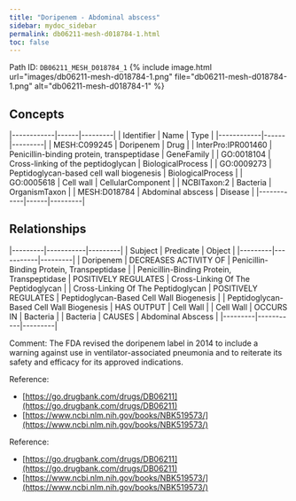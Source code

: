 ```yaml
---
title: "Doripenem - Abdominal abscess"
sidebar: mydoc_sidebar
permalink: db06211-mesh-d018784-1.html
toc: false 
---
```



Path ID: `DB06211_MESH_D018784_1`
{% include image.html url="images/db06211-mesh-d018784-1.png" file="db06211-mesh-d018784-1.png" alt="db06211-mesh-d018784-1" %}

## Concepts

|------------|------|---------|
| Identifier | Name | Type    |
|------------|------|---------|
| MESH:C099245 | Doripenem | Drug |
| InterPro:IPR001460 | Penicillin-binding protein, transpeptidase | GeneFamily |
| GO:0018104 | Cross-linking of the peptidoglycan | BiologicalProcess |
| GO:0009273 | Peptidoglycan-based cell wall biogenesis | BiologicalProcess |
| GO:0005618 | Cell wall | CellularComponent |
| NCBITaxon:2 | Bacteria | OrganismTaxon |
| MESH:D018784 | Abdominal abscess | Disease |
|------------|------|---------|

## Relationships

|---------|-----------|---------|
| Subject | Predicate | Object  |
|---------|-----------|---------|
| Doripenem | DECREASES ACTIVITY OF | Penicillin-Binding Protein, Transpeptidase |
| Penicillin-Binding Protein, Transpeptidase | POSITIVELY REGULATES | Cross-Linking Of The Peptidoglycan |
| Cross-Linking Of The Peptidoglycan | POSITIVELY REGULATES | Peptidoglycan-Based Cell Wall Biogenesis |
| Peptidoglycan-Based Cell Wall Biogenesis | HAS OUTPUT | Cell Wall |
| Cell Wall | OCCURS IN | Bacteria |
| Bacteria | CAUSES | Abdominal Abscess |
|---------|-----------|---------|

Comment: The FDA revised the doripenem label in 2014 to include a warning against use in ventilator-associated pneumonia and to reiterate its safety and efficacy for its approved indications.

Reference: 
  - [https://go.drugbank.com/drugs/DB06211](https://go.drugbank.com/drugs/DB06211)
  - [https://www.ncbi.nlm.nih.gov/books/NBK519573/](https://www.ncbi.nlm.nih.gov/books/NBK519573/)

Reference: 
  - [https://go.drugbank.com/drugs/DB06211](https://go.drugbank.com/drugs/DB06211)
  - [https://www.ncbi.nlm.nih.gov/books/NBK519573/](https://www.ncbi.nlm.nih.gov/books/NBK519573/)
